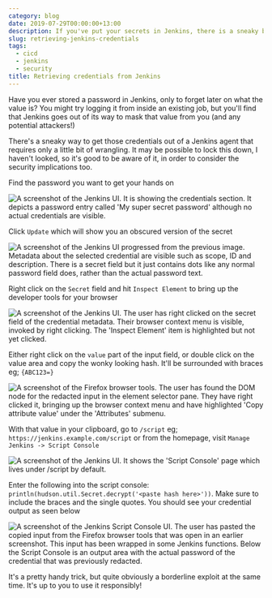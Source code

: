 ```yaml
---
category: blog
date: 2019-07-29T00:00:00+13:00
description: If you've put your secrets in Jenkins, there is a sneaky backdoor to get them out again
slug: retrieving-jenkins-credentials
tags:
  - cicd
  - jenkins
  - security
title: Retrieving credentials from Jenkins
---
```

Have you ever stored a password in Jenkins, only to forget later on what the value is? You might try logging it from inside an existing job, but you'll find that Jenkins goes out of its way to mask that value from you (and any potential attackers!)

There's a sneaky way to get those credentials out of a Jenkins agent that requires only a little bit of wrangling. It may be possible to lock this down, I haven't looked, so it's good to be aware of it, in order to consider the security implications too.

Find the password you want to get your hands on

![A screenshot of the Jenkins UI. It is showing the credentials section. It depicts a password entry called 'My super secret password' although no actual credentials are visible.](https://cdn.utf9k.net/blog/retrieving-jenkins-credentials/01-credential-view.png)

Click `Update` which will show you an obscured version of the secret

![A screenshot of the Jenkins UI progressed from the previous image. Metadata about the selected credential are visible such as scope, ID and description. There is a secret field but it just contains dots like any normal password field does, rather than the actual password text.](https://cdn.utf9k.net/blog/retrieving-jenkins-credentials/02-credential-update.png)

Right click on the `Secret` field and hit `Inspect Element` to bring up the developer tools for your browser

![A screenshot of the Jenkins UI. The user has right clicked on the secret field of the credential metadata. Their browser context menu is visible, invoked by right clicking. The 'Inspect Element' item is highlighted but not yet clicked.](https://cdn.utf9k.net/blog/retrieving-jenkins-credentials/03-inspect-element.png)

Either right click on the `value` part of the input field, or double click on the value area and copy the wonky looking hash. It'll be surrounded with braces eg; `{ABC123=}`

![A screenshot of the Firefox browser tools. The user has found the DOM node for the redacted input in the element selector pane. They have right clicked it, bringing up the browser context menu and have highlighted 'Copy attribute value' under the 'Attributes' submenu.](https://cdn.utf9k.net/blog/retrieving-jenkins-credentials/04-credential-hash.png)

With that value in your clipboard, go to `/script` eg; `https://jenkins.example.com/script` or from the homepage, visit `Manage Jenkins -> Script Console`

![A screenshot of the Jenkins UI. It shows the 'Script Console' page which lives under /script by default.](https://cdn.utf9k.net/blog/retrieving-jenkins-credentials/05-script-console.png)

Enter the following into the script console: `println(hudson.util.Secret.decrypt('<paste hash here>'))`. Make sure to include the braces and the single quotes. You should see your credential output as seen below

![A screenshot of the Jenkins Script Console UI. The user has pasted the copied input from the Firefox browser tools that was open in an earlier screenshot. This input has been wrapped in some Jenkins functions. Below the Script Console is an output area with the actual password of the credential that was previously redacted.](https://cdn.utf9k.net/blog/retrieving-jenkins-credentials/06-final-result.png)

It's a pretty handy trick, but quite obviously a borderline exploit at the same time. It's up to you to use it responsibly!
